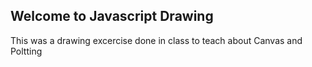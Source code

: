 ## Welcome to Javascript Drawing

This was a drawing excercise done in class to teach about Canvas and Poltting


